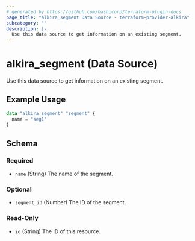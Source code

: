 ```yaml
---
# generated by https://github.com/hashicorp/terraform-plugin-docs
page_title: "alkira_segment Data Source - terraform-provider-alkira"
subcategory: ""
description: |-
  Use this data source to get information on an existing segment.
---
```


# alkira_segment (Data Source)

Use this data source to get information on an existing segment.

## Example Usage

```terraform
data "alkira_segment" "segment" {
  name = "seg1"
}
```

<!-- schema generated by tfplugindocs -->
## Schema

### Required

- `name` (String) The name of the segment.

### Optional

- `segment_id` (Number) The ID of the segment.

### Read-Only

- `id` (String) The ID of this resource.


